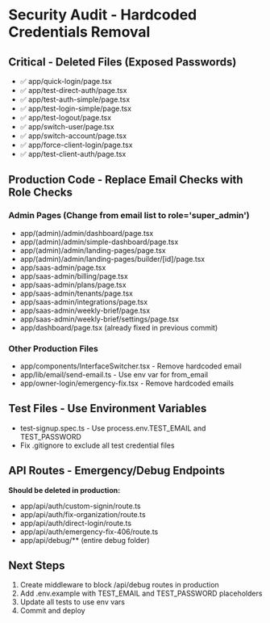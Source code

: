 # Security Audit - Hardcoded Credentials Removal

## Critical - Deleted Files (Exposed Passwords)

- ✅ app/quick-login/page.tsx
- ✅ app/test-direct-auth/page.tsx
- ✅ app/test-auth-simple/page.tsx
- ✅ app/test-login-simple/page.tsx
- ✅ app/test-logout/page.tsx
- ✅ app/switch-user/page.tsx
- ✅ app/switch-account/page.tsx
- ✅ app/force-client-login/page.tsx
- ✅ app/test-client-auth/page.tsx

## Production Code - Replace Email Checks with Role Checks

### Admin Pages (Change from email list to role='super_admin')

- app/(admin)/admin/dashboard/page.tsx
- app/(admin)/admin/simple-dashboard/page.tsx
- app/(admin)/admin/landing-pages/page.tsx
- app/(admin)/admin/landing-pages/builder/[id]/page.tsx
- app/saas-admin/page.tsx
- app/saas-admin/billing/page.tsx
- app/saas-admin/plans/page.tsx
- app/saas-admin/tenants/page.tsx
- app/saas-admin/integrations/page.tsx
- app/saas-admin/weekly-brief/page.tsx
- app/saas-admin/weekly-brief/settings/page.tsx
- app/dashboard/page.tsx (already fixed in previous commit)

### Other Production Files

- app/components/InterfaceSwitcher.tsx - Remove hardcoded email
- app/lib/email/send-email.ts - Use env var for from_email
- app/owner-login/emergency-fix.tsx - Remove hardcoded emails

## Test Files - Use Environment Variables

- test-signup.spec.ts - Use process.env.TEST_EMAIL and TEST_PASSWORD
- Fix .gitignore to exclude all test credential files

## API Routes - Emergency/Debug Endpoints

**Should be deleted in production:**

- app/api/auth/custom-signin/route.ts
- app/api/auth/fix-organization/route.ts
- app/api/auth/direct-login/route.ts
- app/api/auth/emergency-fix-406/route.ts
- app/api/debug/\*\* (entire debug folder)

## Next Steps

1. Create middleware to block /api/debug routes in production
2. Add .env.example with TEST_EMAIL and TEST_PASSWORD placeholders
3. Update all tests to use env vars
4. Commit and deploy
